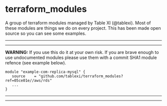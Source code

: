 # terraform_modules

A group of terraform modules managed by Table XI (@tablexi). Most of these modules are things we do on every project. This has been made open source so you can see some examples.

---
---
**WARNING:** If you use this do it at your own risk. If you are brave enough to use undocumented modules please use them with a commit SHA1 module refence (see example below).

```hcl
module "example-com-replica-mysql" {
   source    = "github.com/tablexi/terraform_modules?ref=05ce01e//aws/rds"
   ...
}
```
---
---

